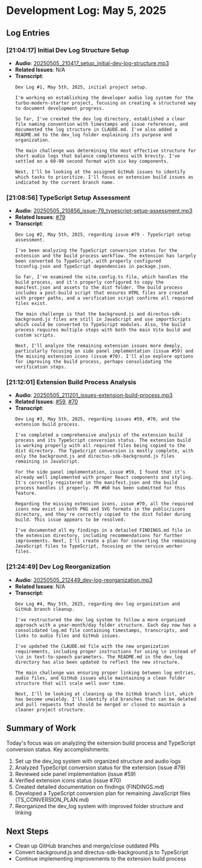 # Development Log: May 5, 2025

## Log Entries

### [21:04:17] Initial Dev Log Structure Setup
- **Audio**: [20250505_210417_setup_initial-dev-log-structure.mp3](./20250505_210417_setup_initial-dev-log-structure.mp3)
- **Related Issues**: N/A
- **Transcript**:
  ```
  Dev Log #1, May 5th, 2025, initial project setup.

  I'm working on establishing the developer audio log system for the turbo-modern-starter project, focusing on creating a structured way to document development progress.

  So far, I've created the dev_log directory, established a clear file naming convention with timestamps and issue references, and documented the log structure in CLAUDE.md. I've also added a README.md to the dev_log folder explaining its purpose and organization.

  The main challenge was determining the most effective structure for short audio logs that balance completeness with brevity. I've settled on a 60-90 second format with six key components.

  Next, I'll be looking at the assigned GitHub issues to identify which tasks to prioritize. I'll focus on extension build issues as indicated by the current branch name.
  ```

### [21:08:56] TypeScript Setup Assessment
- **Audio**: [20250505_210856_issue-79_typescript-setup-assessment.mp3](./20250505_210856_issue-79_typescript-setup-assessment.mp3)
- **Related Issues**: [#79](https://github.com/CodingButterBot/turbo-modern-starter/issues/79)
- **Transcript**:
  ```
  Dev Log #2, May 5th, 2025, regarding issue #79 - TypeScript setup assessment.

  I've been analyzing the TypeScript conversion status for the extension and the build process workflow. The extension has largely been converted to TypeScript, with properly configured tsconfig.json and TypeScript dependencies in package.json.

  So far, I've examined the vite.config.ts file, which handles the build process, and it's properly configured to copy the manifest.json and assets to the dist folder. The build process includes a post-build script that ensures HTML files are created with proper paths, and a verification script confirms all required files exist.

  The main challenge is that the background.js and directus-sdk-background.js files are still in JavaScript and use importScripts which could be converted to TypeScript modules. Also, the build process requires multiple steps with both the main Vite build and custom scripts.

  Next, I'll analyze the remaining extension issues more deeply, particularly focusing on side panel implementation (issue #59) and the missing extension icons (issue #70). I'll also explore options for improving the build process, perhaps consolidating the verification steps.
  ```

### [21:12:01] Extension Build Process Analysis
- **Audio**: [20250505_211201_issues-extension-build-process.mp3](./20250505_211201_issues-extension-build-process.mp3)
- **Related Issues**: [#59](https://github.com/CodingButterBot/turbo-modern-starter/issues/59), [#70](https://github.com/CodingButterBot/turbo-modern-starter/issues/70)
- **Transcript**:
  ```
  Dev Log #3, May 5th, 2025, regarding issues #59, #70, and the extension build process.

  I've completed a comprehensive analysis of the extension build process and its TypeScript conversion status. The extension build is working properly with all required files being copied to the dist directory. The TypeScript conversion is mostly complete, with only the background.js and directus-sdk-background.js files remaining in JavaScript.

  For the side panel implementation, issue #59, I found that it's already well implemented with proper React components and styling. It's correctly registered in the manifest.json and the build process handles it properly. PR #60 has been submitted for this feature.

  Regarding the missing extension icons, issue #70, all the required icons now exist in both PNG and SVG formats in the public/icons directory, and they're correctly copied to the dist folder during build. This issue appears to be resolved.

  I've documented all my findings in a detailed FINDINGS.md file in the extension directory, including recommendations for further improvements. Next, I'll create a plan for converting the remaining JavaScript files to TypeScript, focusing on the service worker files.
  ```

### [21:24:49] Dev Log Reorganization
- **Audio**: [20250505_212449_dev-log-reorganization.mp3](./20250505_212449_dev-log-reorganization.mp3)
- **Related Issues**: N/A
- **Transcript**:
  ```
  Dev Log #4, May 5th, 2025, regarding dev log organization and GitHub branch cleanup.

  I've restructured the dev_log system to follow a more organized approach with a year-month/day folder structure. Each day now has a consolidated log.md file containing timestamps, transcripts, and links to audio files and GitHub issues.

  I've updated the CLAUDE.md file with the new organization requirements, including proper instructions for using \n instead of \\n in text-to-speech parameters. The README.md in the dev_log directory has also been updated to reflect the new structure.

  The main challenge was ensuring proper linking between log entries, audio files, and GitHub issues while maintaining a clean folder structure that will scale well over time.

  Next, I'll be looking at cleaning up the GitHub branch list, which has become unwieldy. I'll identify old branches that can be deleted and pull requests that should be merged or closed to maintain a cleaner project structure.
  ```

## Summary of Work
Today's focus was on analyzing the extension build process and TypeScript conversion status. Key accomplishments:

1. Set up the dev_log system with organized structure and audio logs
2. Analyzed TypeScript conversion status for the extension (issue #79)
3. Reviewed side panel implementation (issue #59)
4. Verified extension icons status (issue #70)
5. Created detailed documentation on findings (FINDINGS.md)
6. Developed a TypeScript conversion plan for remaining JavaScript files (TS_CONVERSION_PLAN.md)
7. Reorganized the dev_log system with improved folder structure and linking

## Next Steps
- Clean up GitHub branches and merge/close outdated PRs
- Convert background.js and directus-sdk-background.js to TypeScript
- Continue implementing improvements to the extension build process